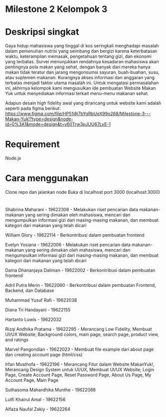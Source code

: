 # Milestone 2 Kelompok 3

# Deskripsi singkat
Gaya hidup mahasiswa yang tinggal di kos seringkali menghadapi masalah dalam pemenuhan nutrisi yang seimbang dan bergizi karena keterbatasan waktu, keterampilan memasak, pengetahuan tentang gizi, dan ekonomi yang terbatas. Survei menunjukkan rendahnya kesadaran mahasiswa akan pentingnya pola makan yang sehat, dengan banyak dari mereka hanya makan tidak teratur dan jarang mengonsumsi sayuran, buah-buahan, susu, atau suplemen makanan. Kurangnya akses informasi dan anggaran yang terbatas menjadi faktor utama masalah ini. Untuk mengatasi permasalahan ini, akhirnya kelompok kami mengusulkan ide pembuatan Website Makan Yuk untuk menyediakan informasi terkait menu-menu makanan sehat.

Adapun desain high fidelity awal yang dirancang untuk website kami adalah seperti pada figma berikut: https://www.figma.com/file/HP51i8j7bYqRbUeX99o268/Milestone-3---Makan-Yuk!?type=design&node-id=0%3A1&mode=design&t=v60Trw3pJUU67LvE-1

# Requirement
Node.js

# Cara menggunakan
Clone repo dan jalankan node
Buka di localhost port 3000 (localhost:3000)

# 
Shabrina Maharani - 19622308 - Melakukan riset pencarian data makanan-makanan yang sering dimakan oleh mahasiswa, mencari dan mengumpulkan informasi gizi dari masing-masing makanan, dan membuat kategori dari makanan yang telah dicari

William Glory - 19622114 - Berkontribusi dalam pembuatan frontend

Evelyn Yosiana - 19622006 - Melakukan riset pencarian data makanan-makanan yang sering dimakan oleh mahasiswa, mencari dan mengumpulkan informasi gizi dari masing-masing makanan, dan membuat kategori dari makanan yang telah dicari

Dama Dhananjaya Daliman - 19622002 - Berkontribusi dalam pembuatan frontend

Adril Putra Merin - 19622060 - Berkontribusi dalam pembuatan Frontend, Backend, dan Database

Muhammad Yusuf Rafi - 19622038

Diana Tri Handayani - 19622155

Hartanto Luwis - 19622032

Rizqi Andhika Pratama - 19622295 - Merancang Low Fidelity, Membuat UI/UX Website; 
Background colors, main page, search page, product view, and ratings

Marvel Pangondian - 19622023 - Membuat file example dari about page dan creating account page (html/css)

Irfan Musthofa - 19622196 - Merancang Fitur dalam Website MakanYuk!, Merancang Design System untuk UI/UX, Membuat UI/UX Website; Login Page, 
Create Account Page, Reset Password Page, About Us Page, My Account Page, Main Page

Suthasoma Mahardhika Munthe - 19622088

Lutfi Khairul Amal - 19622156

Alfaza Naufal Zakiy - 19622264

